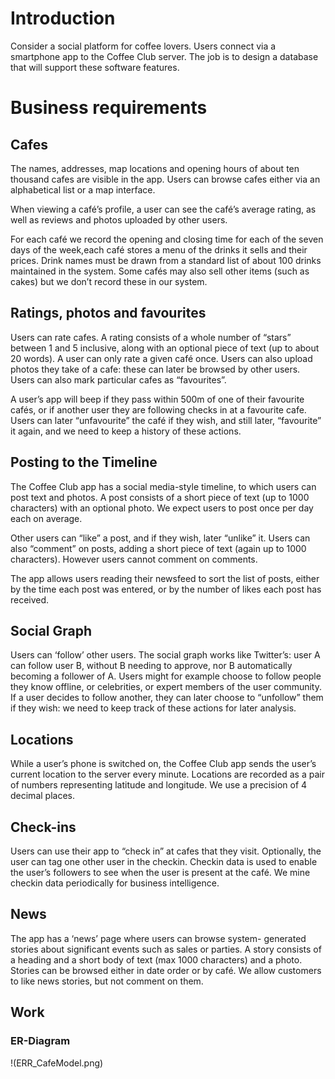 # Introduction
Consider a social platform for coffee lovers. Users connect via a smartphone app to the Coffee Club server. The job is to design a database that will support these software features.

# Business requirements
## Cafes
The names, addresses, map locations and opening hours of about ten thousand cafes are visible in the app. Users can browse cafes either via an alphabetical list or a map interface. 

When viewing a café’s profile, a user can see the café’s average rating, as well as reviews and photos uploaded by other users.

For each café we record the opening and closing time for each of the seven days of the week,each café stores a menu of the drinks it sells and their prices. Drink names must be drawn from a standard list of about 100 drinks maintained in the system. Some cafés may also sell other items (such as cakes) but we don’t record these in our system.
## Ratings, photos and favourites
Users can rate cafes. A rating consists of a whole number of “stars” between 1 and 5 inclusive, along with an optional piece of text (up to about 20 words). A user can only rate a given café once. Users can also upload photos they take of a cafe: these can later be browsed by other users. Users can also mark particular cafes as “favourites”. 

A user’s app will beep if they pass within 500m of one of their favourite cafés, or if another user they are following checks in at a favourite cafe. Users can later “unfavourite” the café if they wish, and still later, “favourite” it again, and we need to keep a history of these actions.
## Posting to the Timeline
The Coffee Club app has a social media-style timeline, to which users can post text and photos. A post consists of a short piece of text (up to 1000 characters) with an optional photo. We expect users to post once per day each on average.

Other users can “like” a post, and if they wish, later “unlike” it. Users can also “comment” on posts, adding a short piece of text (again up to 1000 characters). However users cannot comment on comments.

The app allows users reading their newsfeed to sort the list of posts, either by the time each post was entered, or by the number of likes each post has received.
## Social Graph
Users can ‘follow’ other users. The social graph works like Twitter’s: user A can follow user B, without B needing to approve, nor B automatically becoming a follower of A. Users might for example choose to follow people they know offline, or celebrities, or expert members of the user community.
If a user decides to follow another, they can later choose to “unfollow” them if they wish: we need to keep track of these actions for later analysis.
## Locations
While a user’s phone is switched on, the Coffee Club app sends the user’s current location to the server every minute. Locations are recorded as a pair of numbers representing latitude and longitude. We use a precision of 4 decimal places.
## Check-ins
Users can use their app to “check in” at cafes that they visit. Optionally, the user can tag one other user in the checkin. Checkin data is used to enable the user’s followers to see when the user is present at the café. We mine checkin data periodically for business intelligence.
## News
The app has a ‘news’ page where users can browse system- generated stories about significant events such as sales or parties. A story consists of a heading and a short body of text (max 1000 characters) and a photo. Stories can be browsed either in date order or by café. We allow customers to like news stories, but not comment on them.
## Work
### ER-Diagram
!(ERR_CafeModel.png)
